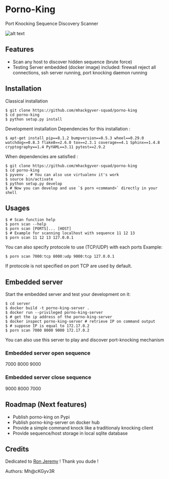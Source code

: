 # Porno-King
Port Knocking Sequence Discovery Scanner

![alt text](https://github.com/mhackgyver-squad/porno-king/blob/master/static/ron-jeremy-porno-king.jpg?raw=true "Ron Jeremy The Porno king !")

## Features
- Scan any host to discover hidden sequence (brute force)
- Testing Server embedded (docker image) included: firewall reject all connections, ssh server running, port knocking daemon running

## Installation
Classical installation
```shell
$ git clone https://github.com/mhackgyver-squad/porno-king
$ cd porno-king
$ python setup.py install
```

Development installation
Dependencies for this installation : 
```
$ apt-get install pip==8.1.2 bumpversion==0.5.3 wheel==0.29.0 watchdog==0.8.3 flake8==2.6.0 tox==2.3.1 coverage==4.1 Sphinx==1.4.8 cryptography==1.4 PyYAML==3.11 pytest==2.9.2 
```
When dependencies are satisfied :
```shell
$ git clone https://github.com/mhackgyver-squad/porno-king
$ cd porno-king
$ pyvenv . # You can also use virtualenv it's work
$ source bin/activate
$ python setup.py develop
$ # Now you can develop and use `$ porn <command>` directly in your shell
```

## Usages
```shell
$ # Scan function help
$ porn scan --help
$ porn scan [PORTS]... [HOST]
$ # Example for scanning localhost with sequence 11 12 13
$ porn scan 11 12 13 127.0.0.1
```

You can also specify protocole to use (TCP/UDP) with each ports
Example:
```shell
$ porn scan 7000:tcp 8000:udp 9000:tcp 127.0.0.1
```

If protocole is not specified on port TCP are used by default.

## Embedded server
Start the embedded server and test your development on it:
```shell
$ cd server
$ docker build -t porno-king-server .
$ docker run --privileged porno-king-server
$ # get the ip address of the porno-king-server
$ docker inspect porno-king-server # retrieve IP on command output
$ # suppose IP is equal to 172.17.0.2
$ porn scan 7000 8000 9000 172.17.0.2
```
You can also use this server to play and discover port-knocking mechanism

### Embedded server open sequence
7000 8000 9000

### Embedded server close sequence
9000 8000 7000 

## Roadmap (Next features)
- Publish porno-king on Pypi
- Publish porno-king-server on docker hub
- Provide a simple command knock like a traditionaly knocking client
- Provide sequence/host storage in local sqlite database

## Credits
Dedicated to [Ron Jeremy](https://en.wikipedia.org/wiki/Ron_Jeremy) ! Thank you dude !

Authors: Mh@cKGyv3R
